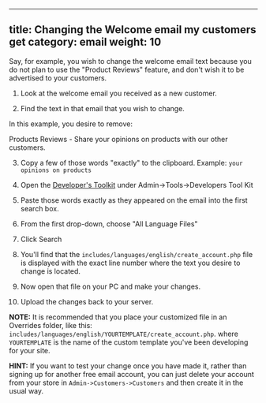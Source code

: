 
---
title: Changing the Welcome email my customers get
category: email
weight: 10
---
Say, for example, you wish to change the welcome email text because you do not plan to use the "Product Reviews" feature, and don't wish it to be advertised to your customers.

1. Look at the welcome email you received as a new customer.

2. Find the text in that email that you wish to change.

In this example, you desire to remove:

Products Reviews - Share your opinions on products with our other customers.

3. Copy a few of those words "exactly" to the clipboard. Example: `your opinions on products`

4. Open the [Developer's Toolkit](/user/admin/developers_toolkit) under Admin->Tools->Developers Tool Kit

5. Paste those words exactly as they appeared on the email into the first search box.

6. From the first drop-down, choose "All Language Files"

7. Click Search

8. You'll find that the `includes/languages/english/create_account.php` file is displayed with the exact line number where the text you desire to change is located.

9. Now open that file on your PC and make your changes.

10. Upload the changes back to your server.

**NOTE:** It is recommended that you place your customized file in an Overrides folder, like this:
`includes/languages/english/YOURTEMPLATE/create_account.php`.
where `YOURTEMPLATE` is the name of the custom template you've been developing for your site.

**HINT:** If you want to test your change once you have made it, rather than signing up for another free email account, you can just delete your account from your store in `Admin->Customers->Customers` and then create it in the usual way.

